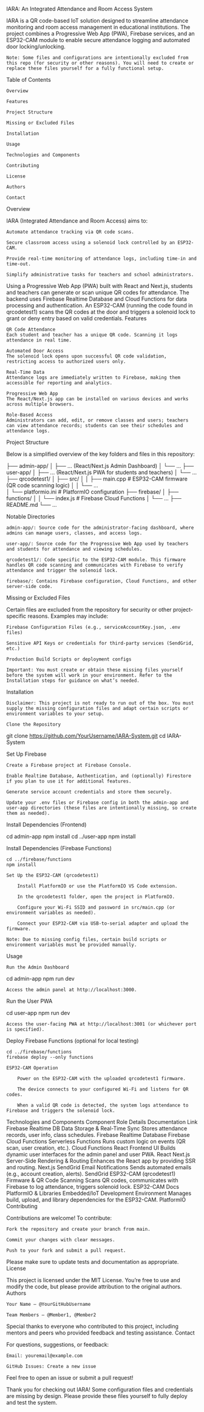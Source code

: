 
IARA: An Integrated Attendance and Room Access System

IARA is a QR code-based IoT solution designed to streamline attendance monitoring and room access management in educational institutions. The project combines a Progressive Web App (PWA), Firebase services, and an ESP32-CAM module to enable secure attendance logging and automated door locking/unlocking.

    Note: Some files and configurations are intentionally excluded from this repo (for security or other reasons). You will need to create or replace these files yourself for a fully functional setup.

Table of Contents

    Overview

    Features

    Project Structure

    Missing or Excluded Files

    Installation

    Usage

    Technologies and Components

    Contributing

    License

    Authors

    Contact

Overview

IARA (Integrated Attendance and Room Access) aims to:

    Automate attendance tracking via QR code scans.

    Secure classroom access using a solenoid lock controlled by an ESP32-CAM.

    Provide real-time monitoring of attendance logs, including time-in and time-out.

    Simplify administrative tasks for teachers and school administrators.

Using a Progressive Web App (PWA) built with React and Next.js, students and teachers can generate or scan unique QR codes for attendance. The backend uses Firebase Realtime Database and Cloud Functions for data processing and authentication. An ESP32-CAM (running the code found in qrcodetest1) scans the QR codes at the door and triggers a solenoid lock to grant or deny entry based on valid credentials.
Features

    QR Code Attendance
    Each student and teacher has a unique QR code. Scanning it logs attendance in real time.

    Automated Door Access
    The solenoid lock opens upon successful QR code validation, restricting access to authorized users only.

    Real-Time Data
    Attendance logs are immediately written to Firebase, making them accessible for reporting and analytics.

    Progressive Web App
    The React/Next.js app can be installed on various devices and works across multiple browsers.

    Role-Based Access
    Administrators can add, edit, or remove classes and users; teachers can view attendance records; students can see their schedules and attendance logs.

Project Structure

Below is a simplified overview of the key folders and files in this repository:

├── admin-app/
│   ├── ... (React/Next.js Admin Dashboard)
│   └── ...
├── user-app/
│   ├── ... (React/Next.js PWA for students and teachers)
│   └── ...
├── qrcodetest1/
│   ├── src/
│   │   ├── main.cpp        # ESP32-CAM firmware (QR code scanning logic)
│   │   └── ...            
│   └── platformio.ini      # PlatformIO configuration
├── firebase/
│   ├── functions/
│   │   └── index.js        # Firebase Cloud Functions
│   └── ...
├── README.md
└── ...

Notable Directories

    admin-app/: Source code for the administrator-facing dashboard, where admins can manage users, classes, and access logs.

    user-app/: Source code for the Progressive Web App used by teachers and students for attendance and viewing schedules.

    qrcodetest1/: Code specific to the ESP32-CAM module. This firmware handles QR code scanning and communicates with Firebase to verify attendance and trigger the solenoid lock.

    firebase/: Contains Firebase configuration, Cloud Functions, and other server-side code.

Missing or Excluded Files

Certain files are excluded from the repository for security or other project-specific reasons. Examples may include:

    Firebase Configuration Files (e.g., serviceAccountKey.json, .env files)

    Sensitive API Keys or credentials for third-party services (SendGrid, etc.)

    Production Build Scripts or deployment configs

    Important: You must create or obtain these missing files yourself before the system will work in your environment. Refer to the Installation steps for guidance on what’s needed.

Installation

    Disclaimer: This project is not ready to run out of the box. You must supply the missing configuration files and adapt certain scripts or environment variables to your setup.

    Clone the Repository

git clone https://github.com/YourUsername/IARA-System.git
cd IARA-System

Set Up Firebase

    Create a Firebase project at Firebase Console.

    Enable Realtime Database, Authentication, and (optionally) Firestore if you plan to use it for additional features.

    Generate service account credentials and store them securely.

    Update your .env files or Firebase config in both the admin-app and user-app directories (these files are intentionally missing, so create them as needed).

Install Dependencies (Frontend)

cd admin-app
npm install
cd ../user-app
npm install

Install Dependencies (Firebase Functions)

    cd ../firebase/functions
    npm install

    Set Up the ESP32-CAM (qrcodetest1)

        Install PlatformIO or use the PlatformIO VS Code extension.

        In the qrcodetest1 folder, open the project in PlatformIO.

        Configure your Wi-Fi SSID and password in src/main.cpp (or environment variables as needed).

        Connect your ESP32-CAM via USB-to-serial adapter and upload the firmware.

    Note: Due to missing config files, certain build scripts or environment variables must be provided manually.

Usage

    Run the Admin Dashboard

cd admin-app
npm run dev

    Access the admin panel at http://localhost:3000.

Run the User PWA

cd user-app
npm run dev

    Access the user-facing PWA at http://localhost:3001 (or whichever port is specified).

Deploy Firebase Functions (optional for local testing)

    cd ../firebase/functions
    firebase deploy --only functions

    ESP32-CAM Operation

        Power on the ESP32-CAM with the uploaded qrcodetest1 firmware.

        The device connects to your configured Wi-Fi and listens for QR codes.

        When a valid QR code is detected, the system logs attendance to Firebase and triggers the solenoid lock.

Technologies and Components
Component	Role	Details	Documentation Link
Firebase Realtime DB	Data Storage & Real-Time Sync	Stores attendance records, user info, class schedules.	Firebase Realtime Database
Firebase Cloud Functions	Serverless Functions	Runs custom logic on events (QR scan, user creation, etc.).	Cloud Functions
React	Frontend UI	Builds dynamic user interfaces for the admin panel and user PWA.	React
Next.js	Server-Side Rendering & Routing	Enhances the React app by providing SSR and routing.	Next.js
SendGrid	Email Notifications	Sends automated emails (e.g., account creation, alerts).	SendGrid
ESP32-CAM (qrcodetest1)	Firmware & QR Code Scanning	Scans QR codes, communicates with Firebase to log attendance, triggers solenoid lock.	ESP32-CAM Docs
PlatformIO & Libraries	Embedded/IoT Development Environment	Manages build, upload, and library dependencies for the ESP32-CAM.	PlatformIO
Contributing

Contributions are welcome! To contribute:

    Fork the repository and create your branch from main.

    Commit your changes with clear messages.

    Push to your fork and submit a pull request.

Please make sure to update tests and documentation as appropriate.
License

This project is licensed under the MIT License. You’re free to use and modify the code, but please provide attribution to the original authors.
Authors

    Your Name – @YourGitHubUsername

    Team Members – @Member1, @Member2

Special thanks to everyone who contributed to this project, including mentors and peers who provided feedback and testing assistance.
Contact

For questions, suggestions, or feedback:

    Email: youremail@example.com

    GitHub Issues: Create a new issue

Feel free to open an issue or submit a pull request!

Thank you for checking out IARA! Some configuration files and credentials are missing by design. Please provide these files yourself to fully deploy and test the system.
